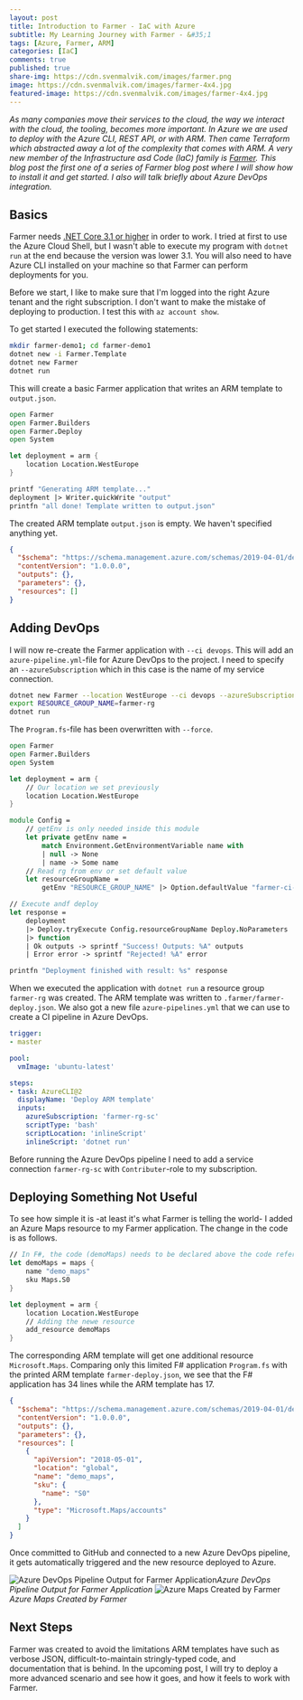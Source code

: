 ```yaml
---
layout: post
title: Introduction to Farmer - IaC with Azure
subtitle: My Learning Journey with Farmer - &#35;1
tags: [Azure, Farmer, ARM]
categories: [IaC]
comments: true
published: true
share-img: https://cdn.svenmalvik.com/images/farmer.png
image: https://cdn.svenmalvik.com/images/farmer-4x4.jpg
featured-image: https://cdn.svenmalvik.com/images/farmer-4x4.jpg
---
```


*As many companies move their services to the cloud, the way we interact with the cloud, the tooling, becomes more important. In Azure we are used to deploy with the Azure CLI, REST API, or with ARM. Then came Terraform which abstracted away a lot of the complexity that comes with ARM. A very new member of the Infrastructure asd Code (IaC) family is [Farmer](https://compositionalit.github.io/farmer/). This blog post the first one of a series of Farmer blog post where I will show how to install it and get started. I also will talk briefly about Azure DevOps integration.*

## Basics

Farmer needs [.NET Core 3.1 or higher](https://dotnet.microsoft.com/download/dotnet-core) in order to work. I tried at first to use the Azure Cloud Shell, but I wasn't able to execute my program with `dotnet run` at the end because the version was lower 3.1. You will also need to have Azure CLI installed on your machine so that Farmer can perform deployments for you.

Before we start, I like to make sure that I'm logged into the right Azure tenant and the right subscription. I don't want to make the mistake of deploying to production. I test this with `az account show`.

To get started I executed the following statements:

```bash
mkdir farmer-demo1; cd farmer-demo1
dotnet new -i Farmer.Template
dotnet new Farmer
dotnet run
```

This will create a basic Farmer application that writes an ARM template to `output.json`.

```fsharp
open Farmer
open Farmer.Builders
open Farmer.Deploy
open System

let deployment = arm {
    location Location.WestEurope
}

printf "Generating ARM template..."
deployment |> Writer.quickWrite "output"
printfn "all done! Template written to output.json"
```

The created ARM template `output.json` is empty. We haven't specified anything yet.

```json
{
  "$schema": "https://schema.management.azure.com/schemas/2019-04-01/deploymentTemplate.json#",
  "contentVersion": "1.0.0.0",
  "outputs": {},
  "parameters": {},
  "resources": []
}
```

## Adding DevOps

I will now re-create the Farmer application with `--ci devops`. This will add an `azure-pipeline.yml`-file for Azure DevOps to the project. I need to specify an `--azureSubscription` which in this case is the name of my service connection.

```bash
dotnet new Farmer --location WestEurope --ci devops --azureSubscription farmer-rg-sc --force
export RESOURCE_GROUP_NAME=farmer-rg
dotnet run
```

The `Program.fs`-file has been overwritten with `--force`.

```fsharp
open Farmer
open Farmer.Builders
open System

let deployment = arm {
    // Our location we set previously
    location Location.WestEurope
}

module Config =
    // getEnv is only needed inside this module
    let private getEnv name =
        match Environment.GetEnvironmentVariable name with
        | null -> None
        | name -> Some name
    // Read rg from env or set default value
    let resourceGroupName =
        getEnv "RESOURCE_GROUP_NAME" |> Option.defaultValue "farmer-ci-deploy"

// Execute andf deploy
let response =
    deployment
    |> Deploy.tryExecute Config.resourceGroupName Deploy.NoParameters
    |> function
    | Ok outputs -> sprintf "Success! Outputs: %A" outputs
    | Error error -> sprintf "Rejected! %A" error

printfn "Deployment finished with result: %s" response
```

When we executed the application with `dotnet run` a resource group `farmer-rg` was created. The ARM template was written to `.farmer/farmer-deploy.json`. We also got a new file `azure-pipelines.yml` that we can use to create a CI pipeline in Azure DevOps.

```yml
trigger:
- master

pool:
  vmImage: 'ubuntu-latest'

steps:
- task: AzureCLI@2
  displayName: 'Deploy ARM template'
  inputs:
    azureSubscription: 'farmer-rg-sc'
    scriptType: 'bash'
    scriptLocation: 'inlineScript'
    inlineScript: 'dotnet run'
```

Before running the Azure DevOps pipeline I need to add a service connection `farmer-rg-sc` with `Contributer`-role to my subscription.

## Deploying Something Not Useful

To see how simple it is -at least it's what Farmer is telling the world- I added an Azure Maps resource to my Farmer application. The change in the code is as follows.

```fsharp
// In F#, the code (demoMaps) needs to be declared above the code referencing it.
let demoMaps = maps {
    name "demo_maps"
    sku Maps.S0
}

let deployment = arm {
    location Location.WestEurope
    // Adding the newe resource
    add_resource demoMaps
}
```

The corresponding ARM template will get one additional resource `Microsoft.Maps`. Comparing only this limited F# application `Program.fs` with the printed ARM template `farmer-deploy.json`, we see that the F# application has 34 lines while the ARM template has 17.

```json
{
  "$schema": "https://schema.management.azure.com/schemas/2019-04-01/deploymentTemplate.json#",
  "contentVersion": "1.0.0.0",
  "outputs": {},
  "parameters": {},
  "resources": [
    {
      "apiVersion": "2018-05-01",
      "location": "global",
      "name": "demo_maps",
      "sku": {
        "name": "S0"
      },
      "type": "Microsoft.Maps/accounts"
    }
  ]
}
```

Once committed to GitHub and connected to a new Azure DevOps pipeline, it gets automatically triggered and the new resource deployed to Azure.

![Azure DevOps Pipeline Output for Farmer Application](https://cdn.svenmalvik.com/images/azure-farmer-1.png)*Azure DevOps Pipeline Output for Farmer Application*
![Azure Maps Created by Farmer](https://cdn.svenmalvik.com/images/azure-farmer-0.png)*Azure Maps Created by Farmer*

## Next Steps

Farmer was created to avoid the limitations ARM templates have such as verbose JSON, difficult-to-maintain stringly-typed code, and documentation that is behind. In the upcoming post, I will try to deploy a more advanced scenario and see how it goes, and how it feels to work with Farmer.